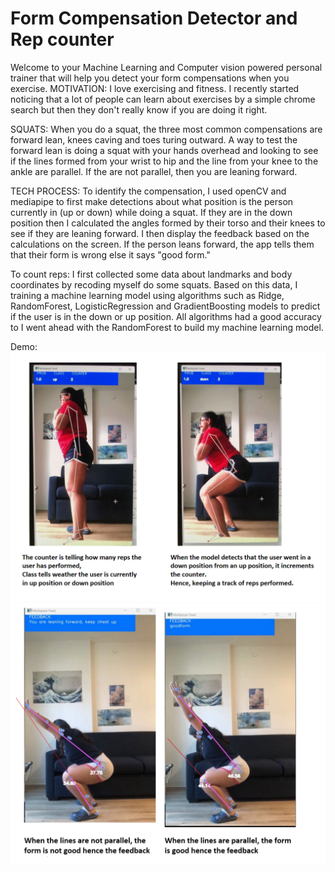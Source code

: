 # Form Compensation Detector and Rep counter

Welcome to your Machine Learning and Computer vision powered personal trainer that will help you detect your form compensations when you exercise. 
MOTIVATION: I love exercising and fitness. I recently started noticing that a lot of people can learn about exercises by a simple chrome search but then they don't really know if you are doing it right.

SQUATS: When you do a squat, the three most common compensations are forward lean, knees caving and toes turing outward. A way to test the forward lean is doing a squat with your hands overhead and looking to see if the lines formed from your wrist to hip and the line from your knee to the ankle are parallel. If the are not parallel, then you are leaning forward.

TECH PROCESS: To identify the compensation, I used openCV and mediapipe to first make detections about what position is the person currently in (up or down) while doing a squat. If they are in the down position then I calculated the angles formed by their torso and their knees to see if they are leaning forward. I then display the feedback based on the calculations on the screen. If the person leans forward, the app tells them that their form is wrong else it says "good form."

To count reps: I first collected some data about landmarks and body coordinates by recoding myself do some squats. Based on this data, I training a machine learning model using algorithms such as Ridge, RandomForest, LogisticRegression and GradientBoosting models to predict if the user is in the down or up position. All algorithms had a good accuracy to I went ahead with the RandomForest to build my machine learning model.

Demo:
<img src="github6.png" alt="Alt Text" width="600">
<img src="github5.png" alt="Alt Text" width="600">



